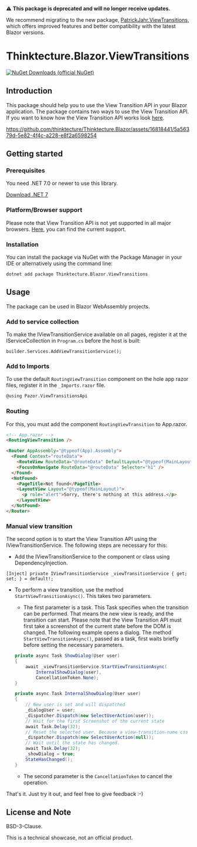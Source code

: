 ⚠️ **This package is deprecated and will no longer receive updates.**

We recommend migrating to the new package, [PatrickJahr.ViewTransitions](https://www.nuget.org/packages/PatrickJahr.Blazor.ViewTransitions/), which offers improved features and better compatibility with the latest Blazor versions.

# Thinktecture.Blazor.ViewTransitions

[![NuGet Downloads (official NuGet)](https://img.shields.io/nuget/dt/Thinktecture.Blazor.ViewTransitions?label=NuGet%20Downloads)](https://www.nuget.org/packages/Thinktecture.Blazor.ViewTransitions/)

## Introduction

This package should help you to use the View Transition API in your Blazor application. The package contains two ways to use the View Transition API.
If you want to know how the View Transition API works look [here](https://drafts.csswg.org/css-view-transitions/#viewtransition).

https://github.com/thinktecture/Thinktecture.Blazor/assets/16818441/5a56379d-5e82-4f4c-a228-e8f2a6598254

## Getting started

### Prerequisites

You need .NET 7.0 or newer to use this library.

[Download .NET 7](https://dotnet.microsoft.com/download/dotnet/7.0)

### Platform/Browser support

Please note that View Transition API is not yet supported in all major browsers. [Here](https://caniuse.com/mdn-api_viewtransition), you can find the current support.

### Installation

You can install the package via NuGet with the Package Manager in your IDE or alternatively using the command line:

```
dotnet add package Thinktecture.Blazor.ViewTransitions
```

## Usage

The package can be used in Blazor WebAssembly projects.

### Add to service collection

To make the IViewTransitionService available on all pages, register it at the IServiceCollection in `Program.cs` before the host is built:

`builder.Services.AddViewTransitionService();`

### Add to Imports

To use the default `RoutingViewTransition` component on the hole app razor files, register it in the `_Imports.razor` file.

```html
@using Pazor.ViewTransitionsApi
```

### Routing

For this, you must add the component `RoutingViewTransition` to App.razor.

```html
<!-- App.razor -->
<RoutingViewTransition />

<Router AppAssembly="@typeof(App).Assembly">
  <Found Context="routeData">
    <RouteView RouteData="@routeData" DefaultLayout="@typeof(MainLayout)" />
    <FocusOnNavigate RouteData="@routeData" Selector="h1" />
  </Found>
  <NotFound>
    <PageTitle>Not found</PageTitle>
    <LayoutView Layout="@typeof(MainLayout)">
      <p role="alert">Sorry, there's nothing at this address.</p>
    </LayoutView>
  </NotFound>
</Router>
```

### Manual view transition

The second option is to start the View Transition API using the IViewTransitionService.
The following steps are necessary for this:

- Add the IViewTransitionService to the component or class using DependencyInjection.

`[Inject] private IViewTransitionService _viewTransitionService { get; set; } = default!;`

- To perform a view transition, use the method `StartViewTransitionAsync()`. This takes two parameters.

  - The first parameter is a task. This Task specifies when the transition can be performed. That means the new view is ready, and the transition can start. Please note that the View Transition API must first take a screenshot of the current state before the DOM is changed. The following example opens a dialog. The method `StartViewTransitionAsync()`, passed as a task, first waits briefly before setting the necessary parameters.

  ```csharp
  private async Task ShowDialog(User user)
  {
      await _viewTransitionService.StartViewTransitionAsync(
          InternalShowDialog(user),
          CancellationToken.None);
  }

  private async Task InternalShowDialog(User user)
  {
      // New user is set and will dispatched
      _dialogUser = user;
      _dispatcher.Dispatch(new SelectUserAction(user));
      // Wait for the first Screenshot of the current state
      await Task.Delay(32);
      // Reset the selected user. Because a view-transition-name css property may appear only once in the DOM.
      _dispatcher.Dispatch(new SelectUserAction(null));
      // Wait until the state has changed.
      await Task.Delay(32);
      _showDialog = true;
      StateHasChanged();
  }
  ```

  - The second parameter is the `CancellationToken` to cancel the operation.

That's it. Just try it out, and feel free to give feedback :-)

## License and Note

BSD-3-Clause.

This is a technical showcase, not an official product.
